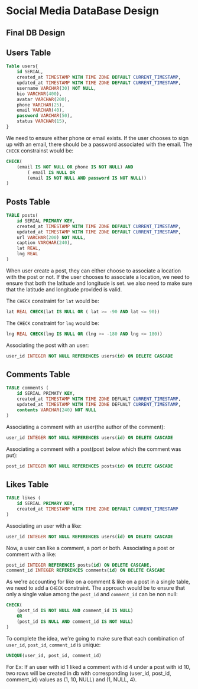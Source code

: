 # Social Media DataBase Design

## Final DB Design


## Users Table  

```sql
Table users{
	id SERIAL,
	created_at TIMESTAMP WITH TIME ZONE DEFAULT CURRENT_TIMESTAMP,
	updated_at TIMESTAMP WITH TIME ZONE DEFAULT CURRENT_TIMESTAMP,
	username VARCHAR(30) NOT NULL,
	bio VARCHAR(400),
	avatar VARCHAR(200),
	phone VARCHAR(25),
	email VARCHAR(40),
	password VARCHAR(50),
	status VARCHAR(15),
}	
```

We need to ensure either phone or email exists. If the user chooses to sign up with an email, there should be a password associated with the email.  The `CHECK` constrainst would be:

```sql
CHECK(
	(email IS NOT NULL OR phone IS NOT NULL) AND 
    	( email IS NULL OR 
    	(email IS NOT NULL AND password IS NOT NULL))
)
```

## Posts Table

```sql
TABLE posts(
	id SERIAL PRIMARY KEY,
	created_at TIMESTAMP WITH TIME ZONE DEFAULT CURRENT_TIMESTAMP,
	updated_at TIMESTAMP WITH TIME ZONE DEFAULT CURRENT_TIMESTAMP,
	url VARCHAR(200) NOT NULL,
	caption VARCHAR(240),
	lat REAL,
	lng REAL
)
```

When user create a post, they can either choose to associate a location with the post or not. If the user chooses to associate a location, we need to ensure that both the latitude and longitude is set. we also need to make sure that the latitude and longitude provided is valid.

The `CHECK` constraint for `lat` would be:

```sql
lat REAL CHECK(lat IS NULL OR ( lat >= -90 AND lat <= 90))
```

The `CHECK` constraint for `lng` would be:

```sql
lng REAL CHECK(lng IS NULL OR (lng >= -180 AND lng <= 180))
```

Associating the post with an user:

```sql
user_id INTEGER NOT NULL REFERENCES users(id) ON DELETE CASCADE
```

## Comments Table

```sql
TABLE comments (
    id SERIAL PRIMATY KEY,
    created_at TIMESTAMP WITH TIME ZONE DEFUALT CURRENT_TIMESTAMP,
    updated_at TIMESTAMP WITH TIME ZONE DEFUALT CURRENT_TIMESTAMP,
    contents VARCHAR(240) NOT NULL
)    
```

Associating a comment with an user(the author of the comment):

```sql
user_id INTEGER NOT NULL REFERENCES users(id) ON DELETE CASCADE
``` 

Associating a comment with a post(post below which the comment was put):

```sql
post_id INTEGER NOT NULL REFERENCES posts(id) ON DELETE CASCADE
``` 

## Likes Table

```sql
TABLE likes (
    id SERIAL PRIMARY KEY,
    created_at TIMESTAMP WITH TIME ZONE DEFAULT CURRENT_TIMESTAMP
)
```

Associating an user with a like:

```sql
user_id INTEGER NOT NULL REFERENCES users(id) ON DELETE CASCADE
```

Now, a user can like a comment, a port or both. Associating a post or comment with a like:

```sql
post_id INTEGER REFERENCES posts(id) ON DELETE CASCADE,
comment_id INTEGER REFERENCES comments(id) ON DELETE CASCADE
```

As we're accounting for like on a comment & like on a post in a single table, we need to add a `CHECK` constraint. The approach would be to ensure that only a single value among the `post_id` and `comment_id` can be non null:

```sql
CHECK(
    (post_id IS NOT NULL AND comment_id IS NULL)
    OR
    (post_id IS NULL AND comment_id IS NOT NULL)
)
```

To complete the idea, we're going to make sure that each combination of `user_id`, `post_id`, `comment_id` is unique:

```sql
UNIQUE(user_id, post_id, comment_id)
```

For Ex: If an user with id 1 liked a comment with id 4 under a post with id 10,
two rows will be created in db with corresponding (user_id, post_id, comment_id) values as (1, 10, NULL) and (1, NULL, 4).